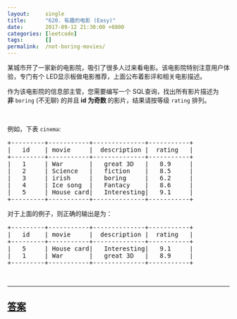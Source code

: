```yaml
---
layout:     single
title:      "620. 有趣的电影 (Easy)"
date:       2017-09-12 21:30:00 +0800
categories: [leetcode]
tags:       []
permalink:  /not-boring-movies/
---
```


<p>某城市开了一家新的电影院，吸引了很多人过来看电影。该电影院特别注意用户体验，专门有个 LED显示板做电影推荐，上面公布着影评和相关电影描述。</p>

<p>作为该电影院的信息部主管，您需要编写一个 SQL查询，找出所有影片描述为<strong>非</strong>&nbsp;<code>boring</code>&nbsp;(不无聊)&nbsp;的并且<strong> id 为奇数&nbsp;</strong>的影片，结果请按等级 <code>rating</code> 排列。</p>

<p>&nbsp;</p>

<p>例如，下表 <code>cinema</code>:</p>

<pre>
+---------+-----------+--------------+-----------+
|   id    | movie     |  description |  rating   |
+---------+-----------+--------------+-----------+
|   1     | War       |   great 3D   |   8.9     |
|   2     | Science   |   fiction    |   8.5     |
|   3     | irish     |   boring     |   6.2     |
|   4     | Ice song  |   Fantacy    |   8.6     |
|   5     | House card|   Interesting|   9.1     |
+---------+-----------+--------------+-----------+
</pre>

<p>对于上面的例子，则正确的输出是为：</p>

<pre>
+---------+-----------+--------------+-----------+
|   id    | movie     |  description |  rating   |
+---------+-----------+--------------+-----------+
|   5     | House card|   Interesting|   9.1     |
|   1     | War       |   great 3D   |   8.9     |
+---------+-----------+--------------+-----------+
</pre>

<p>&nbsp;</p>

---

## [答案](https://github.com/openset/leetcode/tree/master/problems/not-boring-movies)
